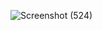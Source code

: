 ![Screenshot (524)](https://github.com/user-attachments/assets/c608c0ea-cc04-4feb-924b-baee72f5a26e)
